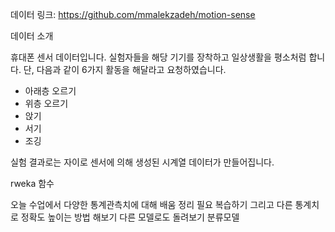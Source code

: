 데이터 링크: https://github.com/mmalekzadeh/motion-sense

데이터 소개

휴대폰 센서 데이터입니다. 실험자들을 해당 기기를 장착하고 일상생활을 평소처럼 합니다.
단, 다음과 같이 6가지 활동을 해달라고 요청하였습니다.

- 아래층 오르기
- 위층 오르기
- 앉기
- 서기
- 조깅
 
실험 결과로는 자이로 센서에 의해 생성된 시계열 데이터가 만들어집니다.



rweka 함수 


오늘 수업에서 다양한 통계관측치에 대해 배움
정리 필요
복습하기
그리고 다른 통계치로 정확도 높이는 방법 해보기
다른 모델로도 돌려보기
분류모델
